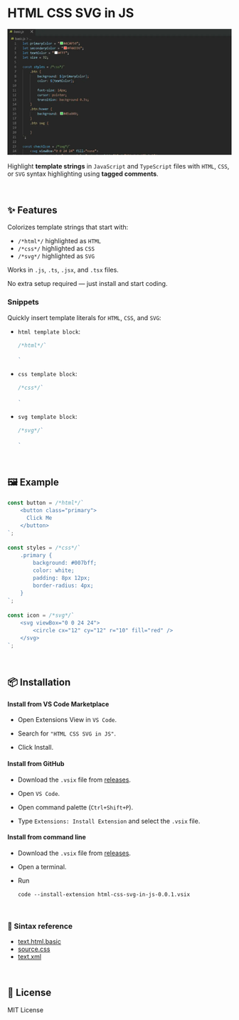 # HTML CSS SVG in JS

![preview](./assets/preview.webp)

Highlight **template strings** in `JavaScript` and `TypeScript` files with `HTML`, `CSS`, or `SVG` syntax highlighting using **tagged comments**.

<br>

## ✨ Features

Colorizes template strings that start with:

- `/*html*/` highlighted as `HTML`
- `/*css*/` highlighted as `CSS`
- `/*svg*/` highlighted as `SVG`

Works in `.js`, `.ts`, `.jsx`, and `.tsx` files.

No extra setup required — just install and start coding.

### Snippets

Quickly insert template literals for `HTML`, `CSS`, and `SVG`:

- `html template block`:

    ```js
    /*html*/`
    
    `
    ```

- `css template block`:

    ```js
    /*css*/`
    
    `
    ```

- `svg template block`:

    ```js
    /*svg*/`
    
    `
    ```

<br>

## 🖼️ Example

```js
const button = /*html*/`
    <button class="primary">
      Click Me
    </button>
`;

const styles = /*css*/`
    .primary {
        background: #007bff;
        color: white;
        padding: 8px 12px;
        border-radius: 4px;
    }
`;

const icon = /*svg*/`
	<svg viewBox="0 0 24 24">
		<circle cx="12" cy="12" r="10" fill="red" />
	</svg>
`;
```

<br>

## 📦 Installation

#### Install from VS Code Marketplace

- Open Extensions View in `VS Code`.

- Search for `"HTML CSS SVG in JS"`.

- Click Install.

#### Install from GitHub

- Download the `.vsix` file from [releases](https://github.com/FrancoJavierGadea/HTML-CSS-SVG-in-JS/releases).

- Open `VS Code`.

- Open command palette (`Ctrl+Shift+P`).

- Type `Extensions: Install Extension` and select the `.vsix` file.

#### Install from command line

- Download the `.vsix` file from [releases](https://github.com/FrancoJavierGadea/HTML-CSS-SVG-in-JS/releases).

- Open a terminal.

- Run

	```shell
	code --install-extension html-css-svg-in-js-0.0.1.vsix
	```

<br>

### 📝 Sintax reference

- [text.html.basic](https://github.com/microsoft/vscode/blob/main/extensions/html/syntaxes/html.tmLanguage.json)
- [source.css](https://github.com/microsoft/vscode/blob/main/extensions/css/syntaxes/css.tmLanguage.json)
- [text.xml](https://github.com/microsoft/vscode/blob/main/extensions/xml/syntaxes/xml.tmLanguage.json)

<br>

## 📄 License

MIT License